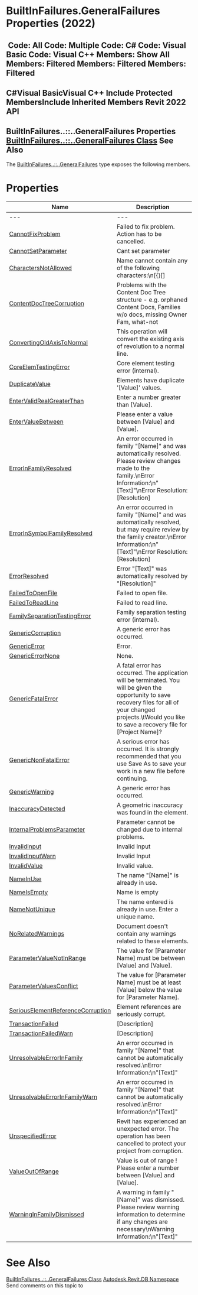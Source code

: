 # BuiltInFailures.GeneralFailures Properties (2022)

﻿
 Code: All Code: Multiple Code: C# Code: Visual Basic Code: Visual C++  Members: Show All Members: Filtered Members: Filtered Members: Filtered   
---  
C#Visual BasicVisual C++
Include Protected MembersInclude Inherited Members
Revit 2022 API  
---  
BuiltInFailures..::..GeneralFailures Properties  
[BuiltInFailures..::..GeneralFailures Class](d4679f32-45d9-bec2-e0ff-168c3aee6de9.md "BuiltInFailures.GeneralFailures Class") See Also  
---  
The [BuiltInFailures..::..GeneralFailures](d4679f32-45d9-bec2-e0ff-168c3aee6de9.md "BuiltInFailures.GeneralFailures Class") type exposes the following members.
# Properties
| Name | Description |
| --- | --- |
| --- | --- | --- |
| [CannotFixProblem](08156d57-8838-3b9a-a3c1-f410eea2d25d.md "CannotFixProblem Property") | Failed to fix problem. Action has to be cancelled. |
| [CannotSetParameter](7c637c2f-e565-6742-2e56-9a7d63bd21c6.md "CannotSetParameter Property") | Cant set parameter |
| [CharactersNotAllowed](6ac17a38-aec3-d173-c26e-030b66b09d7a.md "CharactersNotAllowed Property") | Name cannot contain any of the following characters:\n[{}[] | ;<>?`~]\nor any of the non-printable characters. |
| [ContentDocTreeCorruption](30b0009c-ac47-8833-01a0-b98b27238c9c.md "ContentDocTreeCorruption Property") | Problems with the Content Doc Tree structure - e.g. orphaned Content Docs, Families w/o docs, missing Owner Fam, what-not |
| [ConvertingOldAxisToNormal](88034279-c57e-a27a-21f9-20ad25588733.md "ConvertingOldAxisToNormal Property") | This operation will convert the existing axis of revolution to a normal line. |
| [CoreElemTestingError](a46c8cfe-6455-5a2d-3840-42ab61539ddc.md "CoreElemTestingError Property") | Core element testing error (internal). |
| [DuplicateValue](af8889b0-6b56-7d99-b397-22441415d95b.md "DuplicateValue Property") | Elements have duplicate '[Value]' values. |
| [EnterValidRealGreaterThan](9dd9400f-bb22-2cc8-9514-38ab44d1af31.md "EnterValidRealGreaterThan Property") | Enter a number greater than [Value]. |
| [EnterValueBetween](1ef70e0c-9a28-c95d-ef4c-ffa69893b875.md "EnterValueBetween Property") | Please enter a value between [Value] and [Value]. |
| [ErrorInFamilyResolved](2fe3b885-64ad-58e9-d585-2c544c3ec92b.md "ErrorInFamilyResolved Property") | An error occurred in family "[Name]" and was automatically resolved. Please review changes made to the family.\nError Information:\n"[Text]"\nError Resolution: [Resolution] |
| [ErrorInSymbolFamilyResolved](a6ec4d75-39bd-9c02-c199-4d594470ee0e.md "ErrorInSymbolFamilyResolved Property") | An error occurred in family "[Name]" and was automatically resolved, but may require review by the family creator.\nError Information:\n"[Text]"\nError Resolution: [Resolution] |
| [ErrorResolved](c6370e50-b18f-e0f7-b62d-5898f4f85bda.md "ErrorResolved Property") | Error "[Text]" was automatically resolved by "[Resolution]" |
| [FailedToOpenFile](dc3c9ddd-80c6-ce49-5a02-015a55b0d8de.md "FailedToOpenFile Property") | Failed to open file. |
| [FailedToReadLine](5274105a-844f-c0eb-f93c-3f0218f8a87c.md "FailedToReadLine Property") | Failed to read line. |
| [FamilySeparationTestingError](0c906828-dfad-20d3-6085-e4eecaf61f07.md "FamilySeparationTestingError Property") | Family separation testing error (internal). |
| [GenericCorruption](57bc1f36-b1d5-ae2f-412f-794699064630.md "GenericCorruption Property") | A generic error has occurred. |
| [GenericError](45428323-0d96-0f96-9d8d-0d57d488d0c0.md "GenericError Property") | Error. |
| [GenericErrorNone](163ce66d-2424-489e-2299-df726fbdc6ae.md "GenericErrorNone Property") | None. |
| [GenericFatalError](63e362ee-0d27-d2b7-ebcc-6efb08709ea9.md "GenericFatalError Property") | A fatal error has occurred. The application will be terminated. You will be given the opportunity to save recovery files for all of your changed projects.\tWould you like to save a recovery file for [Project Name]? |
| [GenericNonFatalError](aa83d05c-01c7-9792-db77-b8e2c1204c79.md "GenericNonFatalError Property") | A serious error has occurred. It is strongly recommended that you use Save As to save your work in a new file before continuing. |
| [GenericWarning](f7ed0942-db6f-9c14-6f70-4f154f6658ea.md "GenericWarning Property") | A generic error has occurred. |
| [InaccuracyDetected](ee97620d-c724-748e-b15a-544a20f154ec.md "InaccuracyDetected Property") | A geometric inaccuracy was found in the element. |
| [InternalProblemsParameter](b258081e-63b4-d859-1ab0-2c60a1aebe2d.md "InternalProblemsParameter Property") | Parameter cannot be changed due to internal problems. |
| [InvalidInput](b1848162-f897-a6ae-8779-6e0f7d63859e.md "InvalidInput Property") | Invalid Input |
| [InvalidInputWarn](81771105-3a9d-5973-79b3-014b4f3af4bf.md "InvalidInputWarn Property") | Invalid Input |
| [InvalidValue](87253348-299f-b733-a021-be6e8b8f7a38.md "InvalidValue Property") | Invalid value. |
| [NameInUse](cca337bb-dd6b-39db-06a7-3084b2470c4c.md "NameInUse Property") | The name "[Name]" is already in use. |
| [NameIsEmpty](def09064-47a7-93ae-ec00-dc43f960e04a.md "NameIsEmpty Property") | Name is empty |
| [NameNotUnique](ffa3cea6-e76b-381a-4d95-f6917c2e9452.md "NameNotUnique Property") | The name entered is already in use. Enter a unique name. |
| [NoRelatedWarnings](56b7220c-c806-ad7f-45da-8b8b390813b9.md "NoRelatedWarnings Property") | Document doesn't contain any warnings related to these elements. |
| [ParameterValueNotInRange](27c314bf-abc9-15a6-9ca0-4981568e02a9.md "ParameterValueNotInRange Property") | The value for [Parameter Name] must be between [Value] and [Value]. |
| [ParameterValuesConflict](780db829-b24d-d7ef-1d20-ac7f04e24149.md "ParameterValuesConflict Property") | The value for [Parameter Name] must be at least [Value] below the value for [Parameter Name]. |
| [SeriousElementReferenceCorruption](df078a36-94d6-2c8f-0b18-b77019e0595a.md "SeriousElementReferenceCorruption Property") | Element references are seriously corrupt. |
| [TransactionFailed](e4a84352-02de-220f-842b-25fded4f56fb.md "TransactionFailed Property") | [Description] |
| [TransactionFailedWarn](87b08f87-6c4a-054d-1ff1-1bed4ee9db62.md "TransactionFailedWarn Property") | [Description] |
| [UnresolvableErrorInFamily](3881785a-c7e8-b770-a9e9-57e69661bbdb.md "UnresolvableErrorInFamily Property") | An error occurred in family "[Name]" that cannot be automatically resolved.\nError Information:\n"[Text]" |
| [UnresolvableErrorInFamilyWarn](079b1aca-c29f-4db5-2b36-c67c3802a623.md "UnresolvableErrorInFamilyWarn Property") | An error occurred in family "[Name]" that cannot be automatically resolved.\nError Information:\n"[Text]" |
| [UnspecifiedError](f01bd113-5099-fa8f-fa8e-1fb8fe8d5dfe.md "UnspecifiedError Property") | Revit has experienced an unexpected error. The operation has been cancelled to protect your project from corruption. |
| [ValueOutOfRange](dbbe3f55-2d4b-05b5-f4d8-a75f4a81aab7.md "ValueOutOfRange Property") | Value is out of range ! Please enter a number between [Value] and [Value]. |
| [WarningInFamilyDismissed](a2dd2e16-6db0-ad0a-325b-2195a5bfc01b.md "WarningInFamilyDismissed Property") | A warning in family "[Name]" was dismissed. Please review warning information to determine if any changes are necessary\nWarning Information:\n"[Text]" |

# See Also
[BuiltInFailures..::..GeneralFailures Class](d4679f32-45d9-bec2-e0ff-168c3aee6de9.md "BuiltInFailures.GeneralFailures Class")
[Autodesk.Revit.DB Namespace](87546ba7-461b-c646-cbb1-2cb8f5bff8b2.md "Autodesk.Revit.DB Namespace")
Send comments on this topic to 